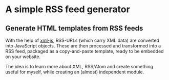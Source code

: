 # A simple RSS feed generator

## Generate HTML templates from RSS feeds

With the help of <a href="https://www.npmjs.com/package/xml-js">xml-js</a>, RSS-URLs (which carry XML data) are converted into JavaScript objects. These are then processed and transformed into a RSS feed, packaged as a copy-and-paste template, ready to be embedded on your website.

The idea is to learn more about XML, RSS/Atom and create something useful for myself, while creating an (almost) independent module.
